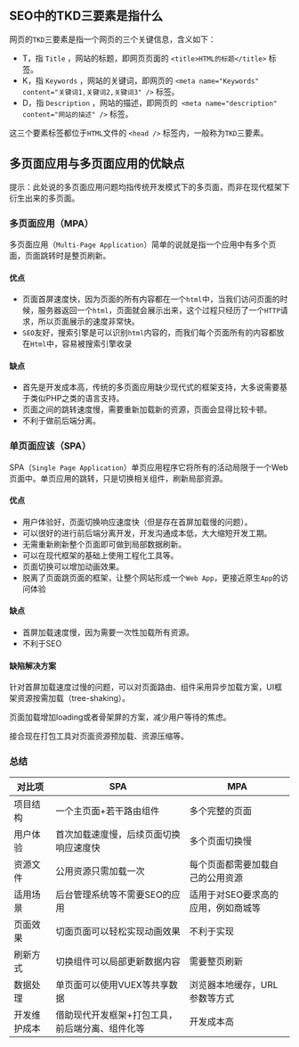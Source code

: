 ## SEO中的TKD三要素是指什么

网页的`TKD`三要素是指一个网页的三个关键信息，含义如下：

- T，指 `Title` ，网站的标题，即网页页面的 `<title>HTML的标题</title>` 标签。
- K，指 `Keywords` ，网站的关键词，即网页的 `<meta name="Keywords" content="关键词1,关键词2,关键词3" />` 标签。
- D，指 `Description` ，网站的描述，即网页的` <meta name="description" content="网站的描述" />` 标签。

这三个要素标签都位于`HTML`文件的 `<head />` 标签内，一般称为`TKD`三要素。

## 多页面应用与多页面应用的优缺点

提示：此处说的多页面应用问题均指传统开发模式下的多页面，而非在现代框架下衍生出来的多页面。

### 多页面应用（MPA）

多页面应用（`Multi-Page Application`）简单的说就是指一个应用中有多个页面，页面跳转时是整页刷新。

#### 优点

- 页面首屏速度快，因为页面的所有内容都在一个`html`中，当我们访问页面的时候，服务器返回一个`html`，页面就会展示出来，这个过程只经历了一个`HTTP`请求，所以页面展示的速度非常快。
- `SEO`友好，搜索引擎是可以识别`html`内容的，而我们每个页面所有的内容都放在`Html`中，容易被搜索引擎收录

#### 缺点

- 首先是开发成本高，传统的多页面应用缺少现代式的框架支持，大多说需要基于类似PHP之类的语言支持。
- 页面之间的跳转速度慢，需要重新加载新的资源，页面会显得比较卡顿。
- 不利于做前后端分离。

### 单页面应该（SPA）

SPA（`Single Page Application`）单页应用程序它将所有的活动局限于一个Web页面中。单页应用的跳转，只是切换相关组件，刷新局部资源。

#### 优点

- 用户体验好，页面切换响应速度快（但是存在首屏加载慢的问题）。
- 可以很好的进行前后端分离开发，开发沟通成本低，大大缩短开发工期。
- 无需重新刷新整个页面即可做到局部数据刷新。
- 可以在现代框架的基础上使用工程化工具等。
- 页面切换可以增加动画效果。
- 脱离了页面跳页面的框架，让整个网站形成一个`Web App`，更接近原生`App`的访问体验

#### 缺点

- 首屏加载速度慢，因为需要一次性加载所有资源。
- 不利于SEO

#### 缺陷解决方案

针对首屏加载速度过慢的问题，可以对页面路由、组件采用异步加载方案，UI框架资源按需加载（tree-shaking）。

页面加载增加loading或者骨架屏的方案，减少用户等待的焦虑。

接合现在打包工具对页面资源预加载、资源压缩等。

### 总结

|对比项| SPA | MPA|
|--|--|--|
| 项目结构 | 一个主页面+若干路由组件 | 多个完整的页面
| 用户体验 | 首次加载速度慢，后续页面切换响应速度快 | 多个页面切换慢
资源文件 | 公用资源只需加载一次 | 每个页面都需要加载自己的公用资源
适用场景 | 后台管理系统等不需要SEO的应用 | 适用于对SEO要求高的应用，例如商城等
页面效果 | 切面页面可以轻松实现动画效果 | 不利于实现
刷新方式 | 切换组件可以局部更新数据内容 | 需要整页刷新
数据处理 | 单页面可以使用VUEX等共享数据 | 浏览器本地缓存，URL参数等方式
开发维护成本 | 借助现代开发框架+打包工具，前后端分离、组件化等 | 开发成本高
